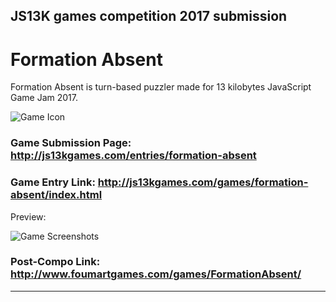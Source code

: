 ## JS13K games competition 2017 submission

# Formation Absent

Formation Absent is turn-based puzzler made for 13 kilobytes JavaScript Game Jam 2017.

![Game Icon](http://www.foumartgames.com/games/FormationAbsent/icon.png)


### Game Submission Page: http://js13kgames.com/entries/formation-absent

### Game Entry Link: http://js13kgames.com/games/formation-absent/index.html

Preview:

![Game Screenshots](http://www.foumartgames.com/games/FormationAbsent/animated_preview.gif)

### Post-Compo Link: http://www.foumartgames.com/games/FormationAbsent/

---
